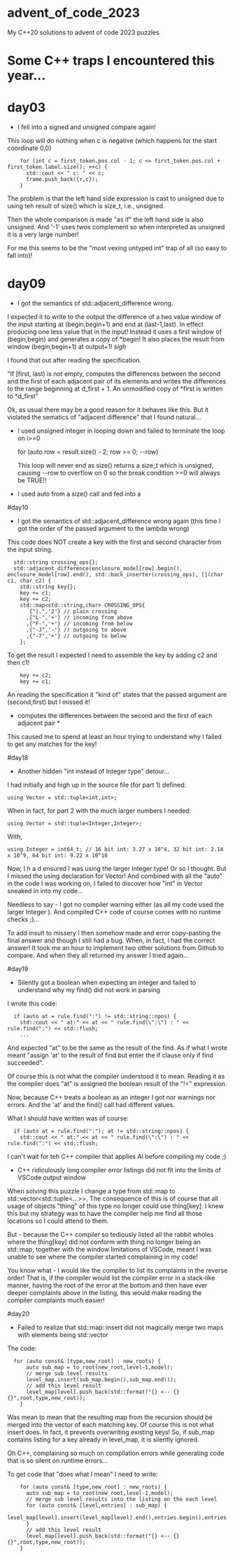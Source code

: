 # advent_of_code_2023
My C++20 solutions to advent of code 2023 puzzles

# Some C++ traps I encountered this year...

# day03

* I fell into a signed and unsigned compare again!

This loop will do nothing when c is negative (which happens for the start coordinate 0,0)

        for (int c = first_token.pos.col - 1; c <= first_token.pos.col + first_token.label.size(); ++c) {
          std::cout << " c: " << c;
          frame.push_back({r,c});
        }

The problem is that the left hand side expression is cast to unsigned due to using teh result of size() which is size_t, i.e., unsigned.

Then the whole comparison is made "as if" the left hand side is also unsigned. And '-1' uses twos complement so when interpreted as unsigned it is a very large number!

For me this seems to be the "most vexing untyped int" trap of all (so easy to fall into)!

# day09

* I got the semantics of std::adjacent_difference wrong.

I expected it to write to the output the difference of a two value window of the input starting at (begin,begin+1) and end at (last-1,last).
In effect producing one less value that in the input!
Instead it uses a first window of (begin,begin) and generates a copy of *begin! It also places the result from window (begin,begin+1) at output+1! *sigh*

I found that out after reading the specification.

"If [first, last) is not empty, computes the differences between the second and the first of each adjacent pair of its elements and writes the differences to the range beginning at d_first + 1. An unmodified copy of *first is written to *d_first"

Ok, as usual there may be a good reason for it behaves like this. But it violated the sematics of "adjacent difference" that I found natural...

* I used unsigned integer in looping down and failed to terminate the loop on i>=0

    for (auto row = result.size() - 2; row >= 0; --row)

    This loop will never end as size() returns a size_t which is unsigned, causing --row to overflow on 0 so the break condition >=0 will always be TRUE!!
* I used auto from a size() call and fed into a 

#day10

* I got the semantics of std::adjacent_difference wrong again (this time I got the order of the passed argument to the lambda wrong)

This code does NOT create a key with the first and second character from the input string.

      std::string crossing_ops{};
      std::adjacent_difference(enclosure_model[row].begin(), enclosure_model[row].end(), std::back_inserter(crossing_ops), [](char c1, char c2) {
        std::string key{};
        key += c1;
        key += c2;
        std::map<std::string,char> CROSSING_OPS{
           {"|.",'2'} // plain crossing
          ,{"L-",'+'} // incoming from above
          ,{"F-",'+'} // incoming from below
          ,{"-J",'-'} // outgoing to above
          ,{"-7",'+'} // outgoing to below
        };

To get the result I expected I need to assemble the key by adding c2 and then c1!

        key += c2;
        key += c1;

An reading the specification it "kind of" states that the passed argument are (second,first) but I missed it!

* computes the differences between the second and the first of each adjacent pair *

This caused me to spend at least an hour trying to understand why I failed to get any matches for the key!

#day18

* Another hidden "int instead of Integer type" detour...

I had initially and high up in the source file (for part 1) defined:

    using Vector = std::tuple<int,int>;

When in fact, for part 2 with the much larger numbers I needed:

    using Vector = std::tuple<Integer,Integer>;

With,

    using Integer = int64_t; // 16 bit int: 3.27 x 10^4, 32 bit int: 2.14 x 10^9, 64 bit int: 9.22 x 10^18

Now, I h a d ensured I was using the larger Integer type! Or so I thought. But I missed the using declaration for Vector! 
And combined with all the "auto" in the code I was working on, I failed to discover how "int" in Vector sneaked in into my code...

Needless to say - I got no compiler warning either (as all my code used the larger Integer ). And compiled C++ code of course comes with no runtime checks ;)...

To add insult to missery I then somehow made and error copy-pasting the final answer and though I still had a bug.
When, in fact, I had the correct answer! It took me an hour to implement two other solutions from Github to compare.
And when they all returned my answer I tried again... 

#day19

* Silently got a boolean when expecting an integer and failed to understand why my find() did not work in parsing

I wrote this code:

      if (auto at = rule.find(":") != std::string::npos) {
        std::cout << " at:" << at << " rule.find(\":\") : " << rule.find(":") << std::flush;
        ...

And expected "at" to be the same as the result of the find. As if what I wrote  meant 
"assign 'at' to the result of find but enter the if clause only if find succeeded".

Of course this is not what the compiler understood it to mean. 
Reading it as the compiler does "at" is assigned the boolean result of the "!=" expression.

Now, because C++ treats a boolean as an integer I got nor warnings nor errors. And the 'at' and the find() call had different values.

What I should have written was of course:

      if (auto at = rule.find(":"); at != std::string::npos) {
        std::cout << " at:" << at << " rule.find(\":\") : " << rule.find(":") << std::flush;

I can't wait for teh C++ compiler that applies AI before compiling my code ;)

* C++ ridiculously long compiler error listings did not fit into the limits of VSCode output window

When solving this puzzle I change a type from std::map to std::vector<std::tuple<...>>. The consequence of this is of course
that all usage of objects "thing" of this type no longer could use thing[key].
I knew this but my strategy was to have the compiler help me find all those locations so I could attend to them.

But - because the C++ compiler so tediously listed all the rabbit wholes where the thing[key] did not conform with thing no longer
being an std::map, together with the window limitations of VSCode, meant I was unable to see where the compiler started complaining in my code!

You know what - I would like the compiler to list its complaints in the reverse order!
That is, if the compiler would list the compiler error in a stack-like manner, having the root of the error at the bottom
and then have ever deeper complaints above in the listing, this would make reading the compiler complaints much easier!

#day20

* Failed to realize that std::map::insert did not magically merge two maps with elements being std::vector<strings>

The code:

      for (auto const& [type,new_root] : new_roots) {
          auto sub_map = to_root(new_root,level-1,model);
          // merge sub level results
          level_map.insert(sub_map.begin(),sub_map.end());
          // add this level result
          level_map[level].push_back(std::format("{} <-- {}{}",root,type,new_root));
        }

Was mean to mean that the resulting map from the recursion should be merged into the vector of each matching key. Of course this is not what insert does.
In fact, it prevents overwriting existing keys! So, if sub_map contains listing for a key already in level_map, it is silently ignored.

Oh C++, complaining so much on compilation errors while generating code that is so silent on runtime errors...

To get code that "does what I mean" I need to write:

        for (auto const& [type,new_root] : new_roots) {
          auto sub_map = to_root(new_root,level-1,model);
          // merge sub level results into the listing on the each level
          for (auto const& [level,entries] : sub_map) {
            level_map[level].insert(level_map[level].end(),entries.begin(),entries.end());
          }
          // add this level result
          level_map[level].push_back(std::format("{} <-- {}{}",root,type,new_root));
        }
